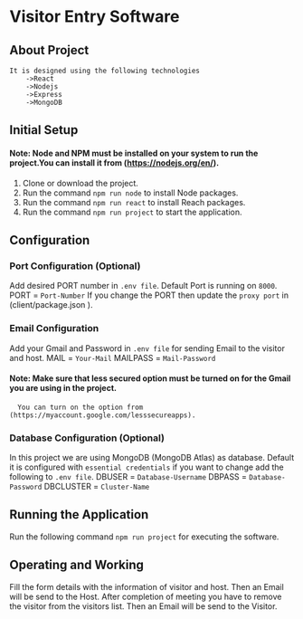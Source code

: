 # Visitor Entry Software

## About Project
    It is designed using the following technologies
        ->React
        ->Nodejs
        ->Express
        ->MongoDB
        
## Initial Setup

#### Note: Node and NPM must be installed on your system to run the project.You can install it from (https://nodejs.org/en/).

1) Clone or download the project.
2) Run the command `npm run node` to install Node packages.
3) Run the command `npm run react` to install Reach packages.
4) Run the command `npm run project` to start the application.

## Configuration

### Port Configuration (Optional)
 Add desired PORT number in `.env file`. Default Port is running on `8000`.
    PORT = `Port-Number`
 If you change the PORT then update the `proxy port` in (client/package.json ).

### Email Configuration
 Add your Gmail and Password in `.env file` for sending Email to the visitor and host.
    MAIL = `Your-Mail`
    MAILPASS = `Mail-Password`

#### Note: Make sure that less secured option must be turned on for the Gmail you are using in the project.
      You can turn on the option from (https://myaccount.google.com/lesssecureapps).

### Database Configuration (Optional)
 In this project we are using MongoDB (MongoDB Atlas) as database.
 Default it is configured with `essential credentials` if you want to change add the following to `.env file`.
    DBUSER = `Database-Username`
    DBPASS = `Database-Password`
    DBCLUSTER = `Cluster-Name`

## Running the Application  
 Run the following command `npm run project` for executing the software.

## Operating and Working
 Fill the form details with the information of visitor and host.
 Then an Email will be send to the Host.
 After completion of meeting you have to remove the visitor from the visitors list.
 Then an Email will be send to the Visitor.
